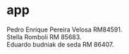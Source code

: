 # app
Pedro Enrique Pereira Velosa RM84591.  
Stella Romboli RM 85683.  
Eduardo budniak de seda RM 86407.  

